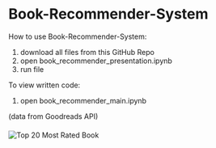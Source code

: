 # Book-Recommender-System

How to use Book-Recommender-System: 
  1. download all files from this GitHub Repo
  2. open book_recommender_presentation.ipynb
  3. run file

To view written code:
  1. open book_recommender_main.ipynb

(data from Goodreads API)

#### 
![Top 20 Most Rated Book](./top_20_most_rated_plt.png?raw=true "Top 20 Most Rated Book")
